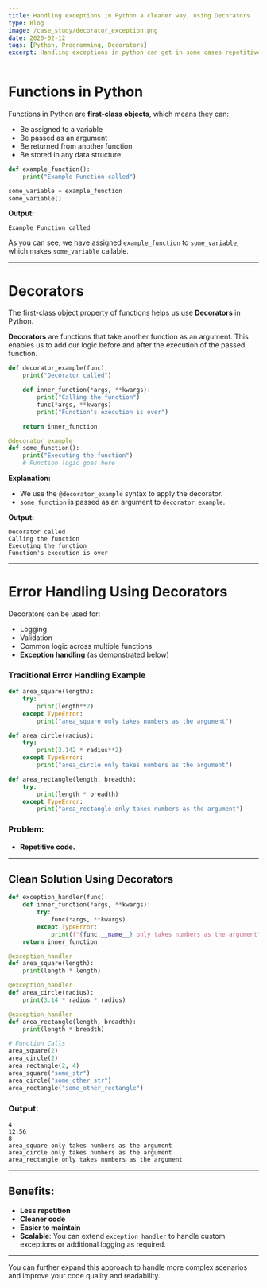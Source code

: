 ```yaml
---
title: Handling exceptions in Python a cleaner way, using Decorators
type: Blog
image: /case_study/decorator_exception.png
date: 2020-02-12
tags: [Python, Programming, Decorators]
excerpt: Handling exceptions in python can get in some cases repetitive and ugly, we can solve that using decorators.
---
```


# Functions in Python

Functions in Python are **first-class objects**, which means they can:
- Be assigned to a variable
- Be passed as an argument
- Be returned from another function
- Be stored in any data structure

```python
def example_function():
    print("Example Function called")

some_variable = example_function
some_variable()
```

**Output:**
```
Example Function called
```

As you can see, we have assigned `example_function` to `some_variable`, which makes `some_variable` callable.

---

# Decorators

The first-class object property of functions helps us use **Decorators** in Python.

**Decorators** are functions that take another function as an argument. This enables us to add our logic before and after the execution of the passed function.

```python
def decorator_example(func):
    print("Decorator called")

    def inner_function(*args, **kwargs):
        print("Calling the function")
        func(*args, **kwargs)
        print("Function's execution is over")

    return inner_function

@decorator_example
def some_function():
    print("Executing the function")
    # Function logic goes here
```

**Explanation:**
- We use the `@decorator_example` syntax to apply the decorator.
- `some_function` is passed as an argument to `decorator_example`.

**Output:**
```
Decorator called
Calling the function
Executing the function
Function's execution is over
```

---

# Error Handling Using Decorators

Decorators can be used for:
- Logging
- Validation
- Common logic across multiple functions
- **Exception handling** (as demonstrated below)

### Traditional Error Handling Example

```python
def area_square(length):
    try:
        print(length**2)
    except TypeError:
        print("area_square only takes numbers as the argument")

def area_circle(radius):
    try:
        print(3.142 * radius**2)
    except TypeError:
        print("area_circle only takes numbers as the argument")

def area_rectangle(length, breadth):
    try:
        print(length * breadth)
    except TypeError:
        print("area_rectangle only takes numbers as the argument")
```

### Problem:
- **Repetitive code.**

---

## Clean Solution Using Decorators

```python
def exception_handler(func):
    def inner_function(*args, **kwargs):
        try:
            func(*args, **kwargs)
        except TypeError:
            print(f"{func.__name__} only takes numbers as the argument")
    return inner_function

@exception_handler
def area_square(length):
    print(length * length)

@exception_handler
def area_circle(radius):
    print(3.14 * radius * radius)

@exception_handler
def area_rectangle(length, breadth):
    print(length * breadth)

# Function Calls
area_square(2)
area_circle(2)
area_rectangle(2, 4)
area_square("some_str")
area_circle("some_other_str")
area_rectangle("some_other_rectangle")
```

### Output:
```
4
12.56
8
area_square only takes numbers as the argument
area_circle only takes numbers as the argument
area_rectangle only takes numbers as the argument
```

---

## Benefits:
- **Less repetition**
- **Cleaner code**
- **Easier to maintain**
- **Scalable**: You can extend `exception_handler` to handle custom exceptions or additional logging as required.

---

You can further expand this approach to handle more complex scenarios and improve your code quality and readability. 